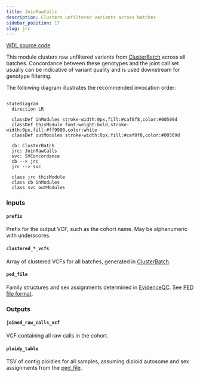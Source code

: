 ```yaml
---
title: JoinRawCalls
description: Clusters unfiltered variants across batches
sidebar_position: 17
slug: jrc
---
```


[WDL source code](https://github.com/broadinstitute/gatk-sv/blob/main/wdl/JoinRawCalls.wdl)

This module clusters raw unfiltered variants from [ClusterBatch](./cb) across all batches. Concordance between these 
genotypes and the joint call set usually can be indicative of variant quality and is used downstream for genotype 
filtering.

The following diagram illustrates the recommended invocation order:

```mermaid

stateDiagram
  direction LR
    
  classDef inModules stroke-width:0px,fill:#caf0f8,color:#00509d
  classDef thisModule font-weight:bold,stroke-width:0px,fill:#ff9900,color:white
  classDef outModules stroke-width:0px,fill:#caf0f8,color:#00509d

  cb: ClusterBatch
  jrc: JoinRawCalls
  svc: SVConcordance
  cb --> jrc
  jrc --> svc
  
  class jrc thisModule
  class cb inModules
  class svc outModules
```

### Inputs

#### `prefix`
Prefix for the output VCF, such as the cohort name. May be alphanumeric with underscores.

#### `clustered_*_vcfs`
Array of clustered VCFs for all batches, generated in [ClusterBatch](./cb#clustered__vcf).

#### `ped_file`
Family structures and sex assignments determined in [EvidenceQC](./eqc). See [PED file format](/docs/gs/inputs#ped-format).

### Outputs

#### `joined_raw_calls_vcf`
VCF containing all raw calls in the cohort.

#### `ploidy_table`
TSV of contig ploidies for all samples, assuming diploid autosome and sex assignments from the [ped_file](#ped_file).
